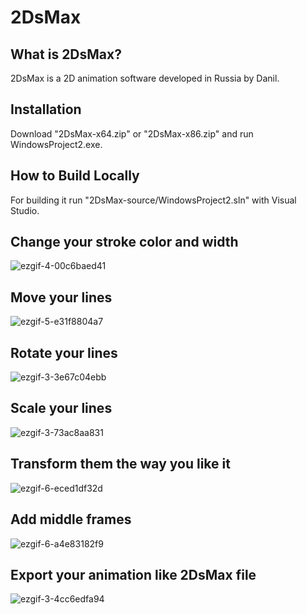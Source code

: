 # 2DsMax
## What is 2DsMax?
2DsMax is a 2D animation software developed in Russia by Danil. 
## Installation
Download "2DsMax-x64.zip" or "2DsMax-x86.zip" and run WindowsProject2.exe.
## How to Build Locally
For building it run "2DsMax-source/WindowsProject2.sln" with Visual Studio.
## Change your stroke color and width
![ezgif-4-00c6baed41](https://github.com/Pythonese/2DsMax/assets/127021579/2eaf9f86-f6c2-4ff2-b03b-fc2de4056201)

## Move your lines
![ezgif-5-e31f8804a7](https://github.com/Pythonese/2DsMax/assets/127021579/e509e7ce-9e78-49a0-b41d-9bc0cc0b017b)

## Rotate your lines
![ezgif-3-3e67c04ebb](https://github.com/Pythonese/2DsMax/assets/127021579/3936397f-5ee8-4f23-8a5a-fdce893afa6e)

## Scale your lines
![ezgif-3-73ac8aa831](https://github.com/Pythonese/2DsMax/assets/127021579/e9bd3725-73d7-4588-b24c-896b01d93732)

## Transform them the way you like it
![ezgif-6-eced1df32d](https://github.com/Pythonese/2DsMax/assets/127021579/56f70301-1455-439d-9a13-72f7a0fb7c25)

## Add middle frames
![ezgif-6-a4e83182f9](https://github.com/Pythonese/2DsMax/assets/127021579/51b18c3e-4469-408f-83a3-a14c981a238d)

## Export your animation like 2DsMax file
![ezgif-3-4cc6edfa94](https://github.com/Pythonese/2DsMax/assets/127021579/3032490b-b24d-4ab1-bd20-4e4bc2f2bba3)
